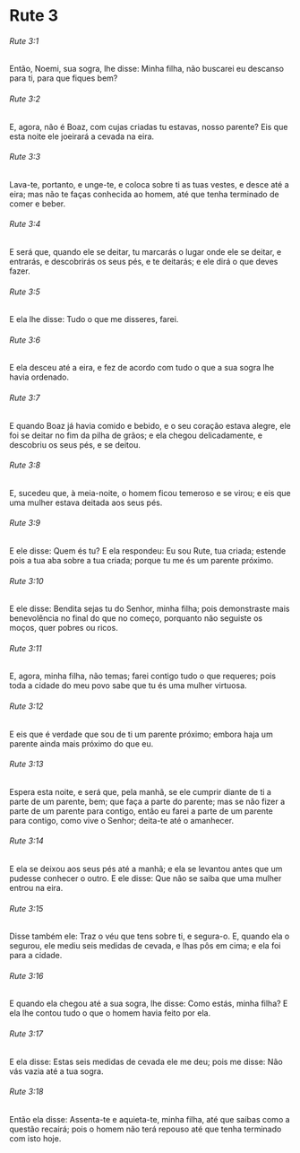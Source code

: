 # Rute 3

###### Rute 3:1

Então, Noemi, sua sogra, lhe disse: Minha filha, não buscarei eu descanso para ti, para que fiques bem?

###### Rute 3:2

E, agora, não é Boaz, com cujas criadas tu estavas, nosso parente? Eis que esta noite ele joeirará a cevada na eira.

###### Rute 3:3

Lava-te, portanto, e unge-te, e coloca sobre ti as tuas vestes, e desce até a eira; mas não te faças conhecida ao homem, até que tenha terminado de comer e beber.

###### Rute 3:4

E será que, quando ele se deitar, tu marcarás o lugar onde ele se deitar, e entrarás, e descobrirás os seus pés, e te deitarás; e ele dirá o que deves fazer.

###### Rute 3:5

E ela lhe disse: Tudo o que me disseres, farei.

###### Rute 3:6

E ela desceu até a eira, e fez de acordo com tudo o que a sua sogra lhe havia ordenado.

###### Rute 3:7

E quando Boaz já havia comido e bebido, e o seu coração estava alegre, ele foi se deitar no fim da pilha de grãos; e ela chegou delicadamente, e descobriu os seus pés, e se deitou.

###### Rute 3:8

E, sucedeu que, à meia-noite, o homem ficou temeroso e se virou; e eis que uma mulher estava deitada aos seus pés.

###### Rute 3:9

E ele disse: Quem és tu? E ela respondeu: Eu sou Rute, tua criada; estende pois a tua aba sobre a tua criada; porque tu me és um parente próximo.

###### Rute 3:10

E ele disse: Bendita sejas tu do Senhor, minha filha; pois demonstraste mais benevolência no final do que no começo, porquanto não seguiste os moços, quer pobres ou ricos.

###### Rute 3:11

E, agora, minha filha, não temas; farei contigo tudo o que requeres; pois toda a cidade do meu povo sabe que tu és uma mulher virtuosa.

###### Rute 3:12

E eis que é verdade que sou de ti um parente próximo; embora haja um parente ainda mais próximo do que eu.

###### Rute 3:13

Espera esta noite, e será que, pela manhã, se ele cumprir diante de ti a parte de um parente, bem; que faça a parte do parente; mas se não fizer a parte de um parente para contigo, então eu farei a parte de um parente para contigo, como vive o Senhor; deita-te até o amanhecer.

###### Rute 3:14

E ela se deixou aos seus pés até a manhã; e ela se levantou antes que um pudesse conhecer o outro. E ele disse: Que não se saiba que uma mulher entrou na eira.

###### Rute 3:15

Disse também ele: Traz o véu que tens sobre ti, e segura-o. E, quando ela o segurou, ele mediu seis medidas de cevada, e lhas pôs em cima; e ela foi para a cidade.

###### Rute 3:16

E quando ela chegou até a sua sogra, lhe disse: Como estás, minha filha? E ela lhe contou tudo o que o homem havia feito por ela.

###### Rute 3:17

E ela disse: Estas seis medidas de cevada ele me deu; pois me disse: Não vás vazia até a tua sogra.

###### Rute 3:18

Então ela disse: Assenta-te e aquieta-te, minha filha, até que saibas como a questão recairá; pois o homem não terá repouso até que tenha terminado com isto hoje.

